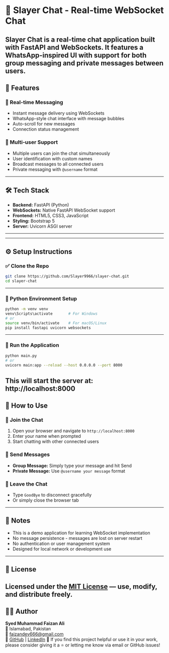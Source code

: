 # 💬 Slayer Chat - Real-time WebSocket Chat
**Slayer Chat** is a real-time chat application built with **FastAPI** and **WebSockets**. It features a WhatsApp-inspired UI with support for both group messaging and private messages between users.
---
## 🚀 Features
### 💬 Real-time Messaging
- Instant message delivery using WebSockets
- WhatsApp-style chat interface with message bubbles
- Auto-scroll for new messages
- Connection status management
### 👥 Multi-user Support
- Multiple users can join the chat simultaneously
- User identification with custom names
- Broadcast messages to all connected users
- Private messaging with `@username` format
---
## 🛠️ Tech Stack
- **Backend:** FastAPI (Python)
- **WebSockets:** Native FastAPI WebSocket support
- **Frontend:** HTML5, CSS3, JavaScript
- **Styling:** Bootstrap 5
- **Server:** Uvicorn ASGI server
---
---
## ⚙️ Setup Instructions
### ✅ Clone the Repo
```bash
git clone https://github.com/Slayer9966/slayer-chat.git
cd slayer-chat
```
---
### 🐍 Python Environment Setup
```bash
python -m venv venv
venv\Scripts\activate       # For Windows
# or
source venv/bin/activate    # For macOS/Linux
pip install fastapi uvicorn websockets
```
---
### 🚀 Run the Application
```bash
python main.py
# or
uvicorn main:app --reload --host 0.0.0.0 --port 8000
```
This will start the server at:
**http://localhost:8000**
---
## 📱 How to Use
### 🔗 Join the Chat
1. Open your browser and navigate to `http://localhost:8000`
2. Enter your name when prompted
3. Start chatting with other connected users
### 💬 Send Messages
- **Group Message:** Simply type your message and hit Send
- **Private Message:** Use `@username your message` format
### 🚪 Leave the Chat
- Type `GoodBye` to disconnect gracefully
- Or simply close the browser tab
---
## 📌 Notes
- This is a demo application for learning WebSocket implementation
- No message persistence - messages are lost on server restart
- No authentication or user management system
- Designed for local network or development use
---
## 📜 License
Licensed under the [MIT License](LICENSE) — use, modify, and distribute freely.
---
## 🙋‍♂️ Author
**Syed Muhammad Faizan Ali**  
📍 Islamabad, Pakistan  
📧 faizandev666@gmail.com  
🔗 [GitHub](https://github.com/Slayer9966) | [LinkedIn](www.linkedin.com/in/faizan-ali-7b4275297)
📢 If you find this project helpful or use it in your work, please consider giving it a ⭐ or letting me know via email or GitHub issues!
